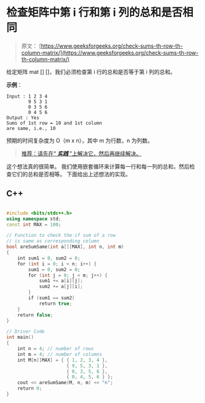 # 检查矩阵中第 i 行和第 i 列的总和是否相同

> 原文： [https://www.geeksforgeeks.org/check-sums-th-row-th-column-matrix/](https://www.geeksforgeeks.org/check-sums-th-row-th-column-matrix/)

给定矩阵 mat [] []，我们必须检查第 i 行的总和是否等于第 i 列的总和。

**示例**：

```
Input : 1 2 3 4 
        9 5 3 1
        0 3 5 6 
        0 4 5 6
Output : Yes
Sums of 1st row = 10 and 1st column 
are same, i.e., 10 

```

预期的时间复杂度为 O（m x n），其中 m 为行数，n 为列数。

> [推荐：请先在“ ***实践*** ”上解决它，然后再继续解决。](https://practice.geeksforgeeks.org/problems/sums-of-i-th-row-and-i-th-column/0)

这个想法真的很简单。 我们使用嵌套循环来计算每一行和每一列的总和，然后检查它们的总和是否相等。
下面给出上述想法的实现。

## C++ 

```cpp

#include <bits/stdc++.h> 
using namespace std; 
const int MAX = 100; 

// Function to check the if sum of a row 
// is same as corresponding column 
bool areSumSame(int a[][MAX], int n, int m) 
{ 
    int sum1 = 0, sum2 = 0; 
    for (int i = 0; i < n; i++) { 
        sum1 = 0, sum2 = 0; 
        for (int j = 0; j < m; j++) { 
            sum1 += a[i][j]; 
            sum2 += a[j][i]; 
        } 
        if (sum1 == sum2) 
            return true; 
    } 
    return false; 
} 

// Driver Code 
int main() 
{ 
    int n = 4; // number of rows 
    int m = 4; // number of columns 
    int M[n][MAX] = { { 1, 2, 3, 4 }, 
                      { 9, 5, 3, 1 },  
                      { 0, 3, 5, 6 }, 
                      { 0, 4, 5, 6 } }; 
    cout << areSumSame(M, n, m) << "n"; 
    return 0; 
} 

```